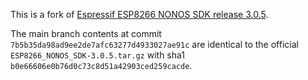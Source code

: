 This is a fork of [Espressif ESP8266 NONOS SDK release 3.0.5](https://github.com/espressif/ESP8266_NONOS_SDK/tree/release/v3.0.5).

The main branch contents at commit `7b5b35da98ad9ee2de7afc63277d4933027ae91c` are identical to the official `ESP8266_NONOS_SDK-3.0.5.tar.gz` with sha1 `b0e66606e0b76d0c73c8d51a42903ced259cacde`.
